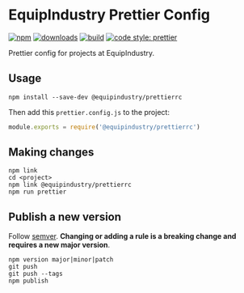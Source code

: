 # EquipIndustry Prettier Config

[![npm](https://img.shields.io/npm/v/@equipindustry/prettierrc.svg)](https://www.npmjs.com/package/@equipindustry/prettierrc)
[![downloads](https://img.shields.io/npm/dt/@equipindustry/prettierrc.svg)](https://www.npmjs.com/package/@equipindustry/prettierrc)
[![build](https://travis-ci.org/equipindustry/prettierrc.svg?branch=master)](https://travis-ci.org/equipindustry/prettierrc)
[![code style: prettier](https://img.shields.io/badge/code_style-prettier-ff69b4.svg)](https://github.com/prettier/prettier)

Prettier config for projects at EquipIndustry.

## Usage

```
npm install --save-dev @equipindustry/prettierrc
```

Then add this `prettier.config.js` to the project:

```js
module.exports = require('@equipindustry/prettierrc')
```

## Making changes

```
npm link
cd <project>
npm link @equipindustry/prettierrc
npm run prettier
```

## Publish a new version

Follow [semver](http://semver.org/). **Changing or adding a rule is a breaking change and requires a new major version**.

```
npm version major|minor|patch
git push
git push --tags
npm publish
```
